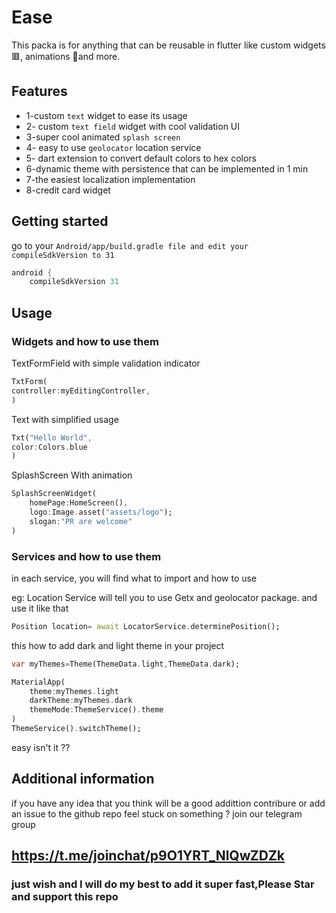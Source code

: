 <!-- 
This README describes the package. If you publish this package to pub.dev,
this README's contents appear on the landing page for your package.

For information about how to write a good package README, see the guide for
[writing package pages](https://dart.dev/guides/libraries/writing-package-pages). 

For general information about developing packages, see the Dart guide for
[creating packages](https://dart.dev/guides/libraries/create-library-packages)
and the Flutter guide for
[developing packages and plugins](https://flutter.dev/developing-packages). 
-->

# Ease

This packa is for anything that can be reusable in flutter like custom widgets 🟥, animations 🌟and more.

## Features

* 1-custom `text` widget to ease its usage
* 2- custom `text field` widget with cool validation UI
* 3-super cool animated `splash screen`
* 4- easy to use `geolocator` location service
* 5- dart extension to convert default colors to hex colors
* 6-dynamic theme with persistence that can be implemented in 1 min
* 7-the easiest localization implementation
* 8-credit card widget

## Getting started

go to your ```Android/app/build.gradle file and edit your compileSdkVersion to 31```

``` dart
android {
    compileSdkVersion 31
```

## Usage

### Widgets and how to use them

TextFormField with simple validation indicator

```dart
TxtForm(
controller:myEditingController, 
)
```

Text with simplified usage

```dart
Txt("Hello World",
color:Colors.blue
)
```

SplashScreen With animation

```dart
SplashScreenWidget(
    homePage:HomeScreen(),
    logo:Image.asset("assets/logo");
    slogan:"PR are welcome"
)
```

### Services and how to use them

in each service, you will find what to import and how to use

eg:
Location Service will tell you to use Getx and geolocator package.
and use it like that

```dart
Position location= await LocatorService.determinePosition();
```

this how to add dark and light theme in your project

``` dart
var myThemes=Theme(ThemeData.light,ThemeData.dark);

MaterialApp(
    theme:myThemes.light
    darkTheme:myThemes.dark
    themeMode:ThemeService().theme
)
ThemeService().switchTheme();
```

easy isn't it ??

## Additional information

if you have any idea that you think will be a good addittion contribure or add an issue to the github repo feel stuck on something ? join our telegram group

## <https://t.me/joinchat/p9O1YRT_NlQwZDZk>

### just wish and I will do my best to add it super fast,Please Star and support this repo
